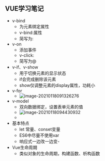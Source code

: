 ## VUE学习笔记

- v-bind
  - 为元素绑定属性
  - v-bind:属性
  - 简写为:
- v-on
  - 添加事件
  - v-click:
  - 简写为@
- v-if、v-show
  - 用于切换元素的显示状态
  - if会完成删除该元素
  - show仅调整元素的display属性，功耗小
- v-for  
  - ![image-20210118091326276](https://raw.githubusercontent.com/Kong-PR/Typora-picture/master/img/image-20210118091326276.png)
- v-model
  - 双向数据绑定，设置表单元素的值  
  - ![image-20210118094430932](https://raw.githubusercontent.com/Kong-PR/Typora-picture/master/img/image-20210118094430932.png)
  - 
- 基本特点
    - let 常量、conset变量
    - ES6中尽量不使用var
    - 响应式一边改一边变-
- Vue生命周期
    - 类似对象的生命周期，构建函数、析构函数
